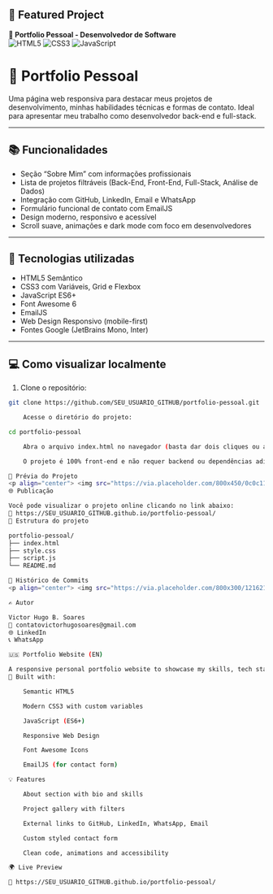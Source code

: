 ## 🚀 Featured Project 

**🎨 Portfolio Pessoal - Desenvolvedor de Software**  
![HTML5](https://img.shields.io/badge/HTML5-E34F26?style=for-the-badge&logo=html5&logoColor=white)
![CSS3](https://img.shields.io/badge/CSS3-1572B6?style=for-the-badge&logo=css3&logoColor=white)
![JavaScript](https://img.shields.io/badge/JavaScript-F7DF1E?style=for-the-badge&logo=javascript&logoColor=black)

# 📌 Portfolio Pessoal

Uma página web responsiva para destacar meus projetos de desenvolvimento, minhas habilidades técnicas e formas de contato. Ideal para apresentar meu trabalho como desenvolvedor back-end e full-stack.

---

## 📚 Funcionalidades

- Seção “Sobre Mim” com informações profissionais
- Lista de projetos filtráveis (Back-End, Front-End, Full-Stack, Análise de Dados)
- Integração com GitHub, LinkedIn, Email e WhatsApp
- Formulário funcional de contato com EmailJS
- Design moderno, responsivo e acessível
- Scroll suave, animações e dark mode com foco em desenvolvedores

---

## 🚀 Tecnologias utilizadas

- HTML5 Semântico
- CSS3 com Variáveis, Grid e Flexbox
- JavaScript ES6+
- Font Awesome 6
- EmailJS
- Web Design Responsivo (mobile-first)
- Fontes Google (JetBrains Mono, Inter)

---

## 💻 Como visualizar localmente

1. Clone o repositório:

```bash
git clone https://github.com/SEU_USUARIO_GITHUB/portfolio-pessoal.git

    Acesse o diretório do projeto:

cd portfolio-pessoal

    Abra o arquivo index.html no navegador (basta dar dois cliques ou arrastar para o navegador)

    O projeto é 100% front-end e não requer backend ou dependências adicionais para funcionar.

📸 Prévia do Projeto
<p align="center"> <img src="https://via.placeholder.com/800x450/0c0c11/0BF296?text=Portfolio+Pessoal" alt="Capa do Projeto Portfolio Pessoal" width="600"> </p>
🌐 Publicação

Você pode visualizar o projeto online clicando no link abaixo:
🔗 https://SEU_USUARIO_GITHUB.github.io/portfolio-pessoal/
📁 Estrutura do projeto

portfolio-pessoal/
├── index.html
├── style.css
├── script.js
└── README.md

🧾 Histórico de Commits
<p align="center"> <img src="https://via.placeholder.com/800x300/121621/ecf0f3?text=git+log+--oneline" alt="Git Log" width="700"> </p>

✍️ Autor

Victor Hugo B. Soares
📧 contatovictorhugosoares@gmail.com
🌐 LinkedIn
📞 WhatsApp

🇺🇸 Portfolio Website (EN)

A responsive personal portfolio website to showcase my skills, tech stack, and recent development projects.
🔧 Built with:

    Semantic HTML5

    Modern CSS3 with custom variables

    JavaScript (ES6+)

    Responsive Web Design

    Font Awesome Icons

    EmailJS (for contact form)

💡 Features

    About section with bio and skills

    Project gallery with filters

    External links to GitHub, LinkedIn, WhatsApp, Email

    Custom styled contact form

    Clean code, animations and accessibility

🌍 Live Preview

🔗 https://SEU_USUARIO_GITHUB.github.io/portfolio-pessoal/